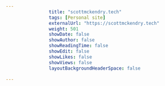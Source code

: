 ```yaml
---
                title: "scottmckendry.tech"
                tags: [Personal site]
                externalUrl: "https://scottmckendry.tech"
                weight: 501
                showDate: false
                showAuthor: false
                showReadingTime: false
                showEdit: false
                showLikes: false
                showViews: false
                layoutBackgroundHeaderSpace: false
                
---
```


